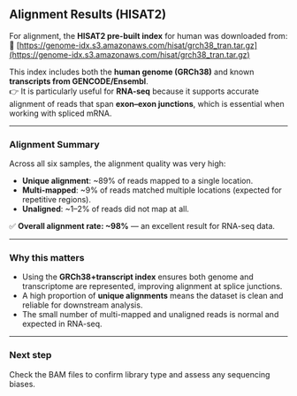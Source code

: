 ## Alignment Results (HISAT2)

For alignment, the **HISAT2 pre-built index** for human was downloaded from:  
🔗 [https://genome-idx.s3.amazonaws.com/hisat/grch38_tran.tar.gz](https://genome-idx.s3.amazonaws.com/hisat/grch38_tran.tar.gz)  

This index includes both the **human genome (GRCh38)** and known **transcripts from GENCODE/Ensembl**.  
👉 It is particularly useful for **RNA-seq** because it supports accurate alignment of reads that span **exon–exon junctions**, which is essential when working with spliced mRNA.

---

### Alignment Summary

Across all six samples, the alignment quality was very high:

- **Unique alignment**: ~89% of reads mapped to a single location.  
- **Multi-mapped**: ~9% of reads matched multiple locations (expected for repetitive regions).  
- **Unaligned**: ~1–2% of reads did not map at all.  

✅ **Overall alignment rate: ~98%** — an excellent result for RNA-seq data.

---

### Why this matters

- Using the **GRCh38+transcript index** ensures both genome and transcriptome are represented, improving alignment at splice junctions.  
- A high proportion of **unique alignments** means the dataset is clean and reliable for downstream analysis.  
- The small number of multi-mapped and unaligned reads is normal and expected in RNA-seq.  

---

### Next step

Check the BAM files to confirm library type and assess any sequencing biases.
